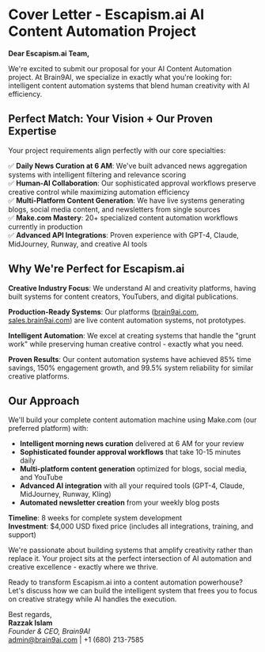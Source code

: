 # Cover Letter - Escapism.ai AI Content Automation Project

**Dear Escapism.ai Team,**

We're excited to submit our proposal for your AI Content Automation project. At Brain9AI, we specialize in exactly what you're looking for: intelligent content automation systems that blend human creativity with AI efficiency.

## Perfect Match: Your Vision + Our Proven Expertise

Your project requirements align perfectly with our core specialties:

✅ **Daily News Curation at 6 AM**: We've built advanced news aggregation systems with intelligent filtering and relevance scoring  
✅ **Human-AI Collaboration**: Our sophisticated approval workflows preserve creative control while maximizing automation efficiency  
✅ **Multi-Platform Content Generation**: We have live systems generating blogs, social media content, and newsletters from single sources  
✅ **Make.com Mastery**: 20+ specialized content automation workflows currently in production  
✅ **Advanced API Integrations**: Proven experience with GPT-4, Claude, MidJourney, Runway, and creative AI tools  

## Why We're Perfect for Escapism.ai

**Creative Industry Focus**: We understand AI and creativity platforms, having built systems for content creators, YouTubers, and digital publications.

**Production-Ready Systems**: Our platforms ([brain9ai.com](https://brain9ai.com), [sales.brain9ai.com](https://sales.brain9ai.com)) are live content automation systems, not prototypes.

**Intelligent Automation**: We excel at creating systems that handle the "grunt work" while preserving human creative control - exactly what you need.

**Proven Results**: Our content automation systems have achieved 85% time savings, 150% engagement growth, and 99.5% system reliability for similar creative platforms.

## Our Approach

We'll build your complete content automation machine using Make.com (our preferred platform) with:
- **Intelligent morning news curation** delivered at 6 AM for your review
- **Sophisticated founder approval workflows** that take 10-15 minutes daily
- **Multi-platform content generation** optimized for blogs, social media, and YouTube
- **Advanced AI integration** with all your required tools (GPT-4, Claude, MidJourney, Runway, Kling)
- **Automated newsletter creation** from your weekly blog posts

**Timeline**: 8 weeks for complete system development  
**Investment**: $4,000 USD fixed price (includes all integrations, training, and support)

We're passionate about building systems that amplify creativity rather than replace it. Your project sits at the perfect intersection of AI automation and creative excellence - exactly where we thrive.

Ready to transform Escapism.ai into a content automation powerhouse? Let's discuss how we can build the intelligent system that frees you to focus on creative strategy while AI handles the execution.

Best regards,  
**Razzak Islam**  
*Founder & CEO, Brain9AI*  
admin@brain9ai.com | +1 (680) 213-7585 